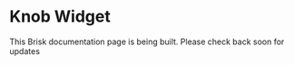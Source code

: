 # Knob Widget  
  
This Brisk documentation page is being built. Please check back soon for updates 
